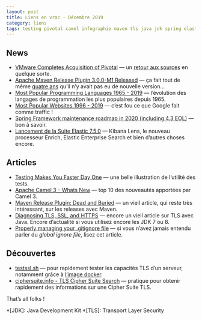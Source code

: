 ```yaml
---
layout: post
title: Liens en vrac - Décembre 2019
category: liens
tags: testing pivotal camel infographie maven tls java jdk spring elastic git
---
```


## News
* [VMware Completes Acquisition of Pivotal](https://www.vmware.com/company/news/releases/vmw-newsfeed.VMware-Completes-Acquisition-of-Pivotal.1964966.html)
  — un [retour aux sources](https://en.wikipedia.org/wiki/Pivotal_Software) en quelque sorte.
* [Apache Maven Release Plugin 3.0.0-M1 Released](https://mail-archives.apache.org/mod_mbox/maven-announce/201912.mbox/%3c13362911.H09CoeJCsu@giga%3e)
  — ça fait tout de même [quatre ans](https://mvnrepository.com/artifact/org.apache.maven.plugins/maven-release-plugin)
    qu’il n’y avait pas eu de nouvelle version…
* [Most Popular Programming Languages 1965 - 2019](https://www.youtube.com/watch?v=Og847HVwRSI)
  — l’évolution des langages de programmation les plus populaires depuis 1965.
* [Most Popular Websites 1996 - 2019](https://www.youtube.com/watch?v=2Uj1A9AguFs)
  — c’est fou ce que Google fait comme traffic !
* [Spring Framework maintenance roadmap in 2020 (including 4.3 EOL)](https://spring.io/blog/2019/12/03/spring-framework-maintenance-roadmap-in-2020-including-4-3-eol)
  — bon à savoir.
* [Lancement de la Suite Elastic 7.5.0](https://www.elastic.co/fr/blog/elastic-stack-7-5-0-released)
  — Kibana Lens, le nouveau processeur Enrich, Elastic Enterprise Search et bien d’autres choses encore.

## Articles
* [Testing Makes You Faster Day One](https://testingisdocumenting.org/blog/entry/testing-makes-you-faster-day-one/)
  — une belle illustration de l’utilité des tests.
* [Apache Camel 3 – Whats New](https://camel.apache.org/blog/Camel3-Whatsnew/)
  — top 10 des nouveautés apportées par Camel 3.
* [Maven Release Plugin: Dead and Buried](https://axelfontaine.com/blog/dead-burried.html)
  — un vieil article, qui reste très intéressant, sur les releases avec Maven.
* [Diagnosing TLS, SSL, and HTTPS](https://blogs.oracle.com/java-platform-group/diagnosing-tls,-ssl,-and-https)
  — encore un vieil article sur TLS avec Java. Encore d’actualité si vous utilisez encore les JDK 7
    ou 8.
* [Properly managing your .gitignore file](https://julien.danjou.info/properly-managing-your-gitignore/)
  — si vous n’avez jamais entendu parler du _global ignore file_, lisez cet article.

## Découvertes
* [testssl.sh](https://github.com/drwetter/testssl.sh)
  — pour rapidement tester les capacités TLS d’un serveur, notamment grâce à [l’image docker](https://hub.docker.com/r/drwetter/testssl.sh).
* [ciphersuite.info - TLS Cipher Suite Search](https://ciphersuite.info/)
  — pratique pour obtenir rapidement des informations sur une Cipher Suite TLS.

That’s all folks !

*[JDK]: Java Development Kit
*[TLS]: Transport Layer Security
